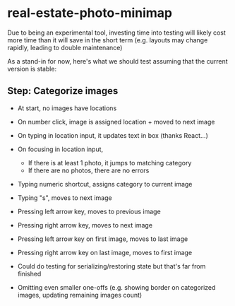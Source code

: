# real-estate-photo-minimap
Due to being an experimental tool, investing time into testing will likely cost more time than it will save in the short term (e.g. layouts may change rapidly, leading to double maintenance)

As a stand-in for now, here's what we should test assuming that the current version is stable:

## Step: Categorize images
- At start, no images have locations
- On number click, image is assigned location + moved to next image
- On typing in location input, it updates text in box (thanks React...)
- On focusing in location input,
  - If there is at least 1 photo, it jumps to matching category
  - If there are no photos, there are no errors

- Typing numeric shortcut, assigns category to current image
- Typing "s", moves to next image
- Pressing left arrow key, moves to previous image
- Pressing right arrow key, moves to next image

- Pressing left arrow key on first image, moves to last image
- Pressing right arrow key on last image, moves to first image

- Could do testing for serializing/restoring state but that's far from finished
- Omitting even smaller one-offs (e.g. showing border on categorized images, updating remaining images count)
